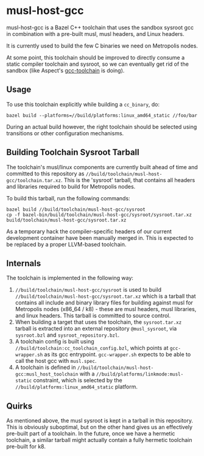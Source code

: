 musl-host-gcc
=============

musl-host-gcc is a Bazel C++ toolchain that uses the sandbox sysroot gcc in combination with a pre-built musl, musl headers, and Linux headers.

It is currently used to build the few C binaries we need on Metropolis nodes.

At some point, this toolchain should be improved to directly consume a static compiler toolchain and sysroot, so we can eventually get rid of the sandbox (like Aspect's [gcc-toolchain](https://github.com/aspect-build/gcc-toolchain) is doing).

Usage
-----

To use this toolchain explicitly while building a `cc_binary`, do:

    bazel build --platforms=//build/platforms:linux_amd64_static //foo/bar

During an actual build however, the right toolchain should be selected using transitions
or other configuration mechanisms.

Building Toolchain Sysroot Tarball
----------------------------------

The toolchain's musl/linux components are currently built ahead of time and committed to this repository as `//build/toolchain/musl-host-gcc/toolchain.tar.xz`. This is the 'sysroot' tarball, that contains all headers and libraries required to build for Metropolis nodes.

To build this tarball, run the following commands:

    bazel build //build/toolchain/musl-host-gcc/sysroot
    cp -f bazel-bin/build/toolchain/musl-host-gcc/sysroot/sysroot.tar.xz build/toolchain/musl-host-gcc/sysroot.tar.xz

As a temporary hack the compiler-specific headers of our current development container have been manually merged in. This is expected to be replaced by a proper LLVM-based toolchain.

Internals
---------

The toolchain is implemented in the following way:

1. `//build/toolchain/musl-host-gcc/sysroot` is used to build `//build/toolchain/musl-host-gcc/sysroot.tar.xz` which is a tarball that contains all include and binary library files for building against musl for Metropolis nodes (x86\_64 / k8) - these are musl headers, musl libraries, and linux headers. This tarball is committed to source control.
1. When building a target that uses the toolchain, the `sysroot.tar.xz` tarball is extracted into an external repository `@musl_sysroot`, via `sysroot.bzl` and `sysroot_repository.bzl`.
1. A toolchain config is built using `//build/toolchain:cc_toolchain_config.bzl`, which points at `gcc-wrapper.sh` as its gcc entrypoint. `gcc-wrapper.sh` expects to be able to call the host gcc with `musl.spec`.
1. A toolchain is defined in `//build/toolchain/musl-host-gcc:musl_host_toolchain` with a `//build/platforms/linkmode:musl-static` constraint, which is selected by the `//build/platforms:linux_amd64_static` platform.

Quirks
------

As mentioned above, the musl sysroot is kept in a tarball in this repository. This is obviously suboptimal, but on the other hand gives us an effectively pre-built part of a toolchain. In the future, once we have a hermetic toolchain, a similar tarball might actually contain a fully hermetic toolchain pre-built for k8.
